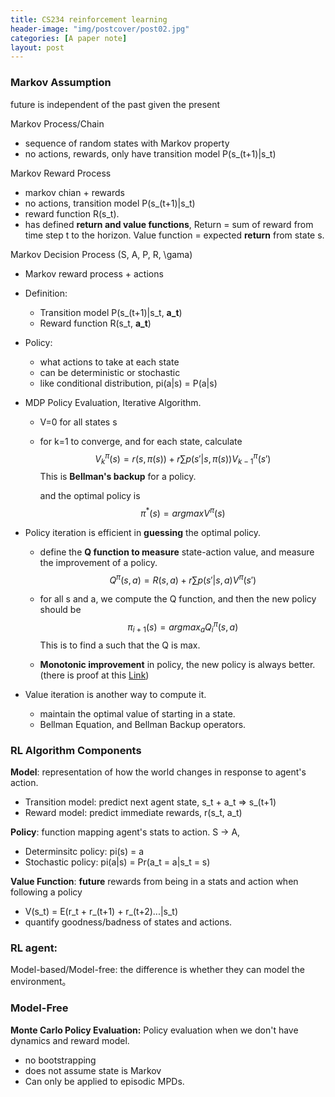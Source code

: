```yaml
---
title: CS234 reinforcement learning
header-image: "img/postcover/post02.jpg"
categories: [A paper note]
layout: post
---
```


### Markov Assumption

future is independent of the past given the present

Markov Process/Chain

- sequence of random states with Markov property
- no actions, rewards, only have transition model P(s_(t+1)|s_t)

Markov Reward Process

- markov chian + rewards
- no actions, transition model P(s_(t+1)|s_t)
- reward function R(s_t).
- has defined **return and value functions**, 
  Return = sum of reward from time step t to the horizon. 
  Value function = expected **return** from state s.

Markov Decision Process (S, A, P, R, \gama)

- Markov reward process + actions

- Definition:

  - Transition model P(s_(t+1)|s_t, **a_t**)
  - Reward function R(s_t, **a_t**) 

- Policy:

  - what actions to take at each state
  - can be deterministic or stochastic
  - like conditional distribution, pi(a|s) = P(a|s)

- MDP Policy Evaluation, Iterative Algorithm.

  - V=0 for all states s

  - for k=1 to converge, and for each state, calculate 
    $$
    V_k^\pi(s) = r(s, \pi(s)) + r\sum p(s'|s, \pi(s)) V_{k-1}^\pi(s')
    $$
    This is **Bellman's backup** for a policy.

    and the optimal policy is 
    $$
    \pi^*(s)=argmaxV^\pi(s)
    $$

- Policy iteration is efficient in **guessing** the optimal policy.

  - define the **Q function to measure** state-action value, and measure the improvement of a policy.
    $$
    Q^\pi(s, a) = R(s, a) + r\sum p(s'|s, a) V^\pi(s')
    $$

  - for all s and a, we compute the Q function, and then the new policy should be 
    $$
    \pi_{i+1}(s) = argmax_aQ^\pi_i(s, a)
    $$
    This is to find a such that the Q is max.

  - **Monotonic improvement** in policy, the new policy is always better. (there is proof at this [Link](https://www.youtube.com/watch?v=E3f2Camj0Is&list=PLoROMvodv4rOSOPzutgyCTapiGlY2Nd8u&index=2&ab_channel=StanfordOnline))

- Value iteration is another way to compute it.

  - maintain the optimal value of starting in a state.
  - Bellman Equation, and Bellman Backup operators.

### RL Algorithm Components

**Model**: representation of how the world changes in response to agent's action.

- Transition model: predict next agent state, s_t + a_t => s_(t+1)
- Reward model: predict immediate rewards, r(s_t, a_t)

**Policy**: function mapping agent's stats to action. S -> A,

- Determinsitc policy: pi(s) = a
- Stochastic policy: pi(a|s) = Pr(a_t = a|s_t = s)

**Value Function**: **future** rewards from being in a stats and action when following a policy

- V(s_t) = E(r_t + r_(t+1) + r_(t+2)...|s_t)
- quantify goodness/badness of states and actions.



### **RL agent:**

Model-based/Model-free: the difference is whether they can model the environment。

 

### Model-Free

**Monte Carlo Policy Evaluation:** Policy evaluation when we don't have dynamics and reward model.

- no bootstrapping
- does not assume state is Markov
- Can only be applied to episodic MPDs.









### 











